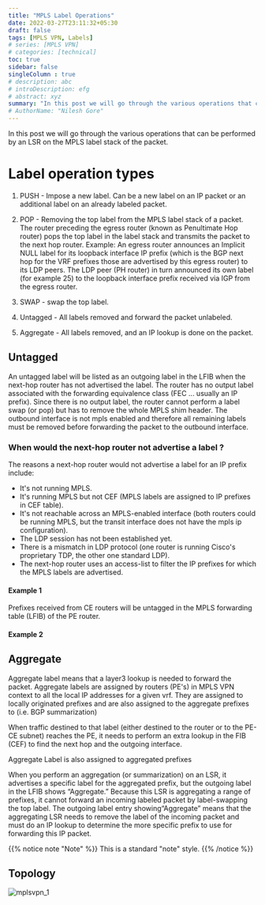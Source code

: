 ```yaml
---
title: "MPLS Label Operations"
date: 2022-03-27T23:11:32+05:30
draft: false
tags: [MPLS VPN, Labels]
# series: [MPLS VPN]
# categories: [technical]
toc: true
sidebar: false
singleColumn : true
# description: abc
# introDescription: efg
# abstract: xyz
summary: "In this post we will go through the various operations that can be performed by an LSR on the MPLS label stack of the packet."
# AuthorName: "Nilesh Gore"
---
```


In this post we will go through the various operations that can be performed by an LSR on the MPLS label stack of the packet.

# Label operation types

1. PUSH - Impose a new label. Can be a new label on an IP packet or an additional label on an already labeled packet.

1. POP - Removing the top label from the MPLS label stack of a packet. The router preceding the egress router (known as Penultimate Hop router) pops the top label in the label stack and transmits the  packet to the next hop router.
Example: An egress router announces an Implicit NULL label for its loopback interface IP prefix (which is the BGP next hop for the VRF prefixes those are advertised by this egress router) to its LDP peers.
The LDP peer (PH router) in turn announced its own label (for example 25) to the loopback interface prefix received via IGP from the egress router.

1.  SWAP - swap the top label.

1.	Untagged - All labels removed and forward the packet unlabeled.

1.	Aggregate - All labels removed, and an IP lookup is done on the packet.

## Untagged

An untagged label will be listed as an outgoing label in the LFIB when the next-hop router has not advertised the label.
The router has no output label associated with the forwarding equivalence class (FEC ... usually an IP prefix). Since there is no output label, the router cannot perform a label swap (or pop) but has to remove the whole MPLS shim header.
The outbound interface is not mpls enabled and therefore all remaining labels must be removed before forwarding the packet to the outbound interface.

### When would the next-hop router not advertise a label ? 
The reasons a next-hop router would not advertise a label for an IP prefix include:

*	It's not running MPLS.
*	It's running MPLS but not CEF (MPLS labels are assigned to IP prefixes in CEF table).
*	It's not reachable across an MPLS-enabled interface (both routers could be running MPLS, but the transit interface does not have the mpls ip configuration).
*	The LDP session has not been established yet.
*	There is a mismatch in LDP protocol (one router is running Cisco's proprietary TDP, the other one standard LDP).
*	The next-hop router uses an access-list to filter the IP prefixes for which the MPLS labels are advertised.

#### Example 1
Prefixes received from CE routers will be untagged in the MPLS forwarding table (LFIB) of the PE router.
#### Example 2

## Aggregate

Aggregate label means that a layer3 lookup is needed to forward the packet.
Aggregate labels are assigned by routers (PE's) in MPLS VPN context to all the local IP addresses for a given vrf.
They are assigned to locally originated prefixes and are also assigned to the aggregate prefixes to (i.e. BGP summarization)

When traffic destined to that label (either destined to the router or to the PE-CE subnet) reaches the PE, it needs to perform an extra lookup in the FIB (CEF) to find the next hop and the outgoing interface.

Aggregate Label is also assigned to aggregated prefixes

When you perform an aggregation (or summarization) on an LSR, it advertises a specific label for the aggregated prefix, but the outgoing label in the LFIB shows “Aggregate.” Because this LSR is aggregating a range of prefixes, it cannot forward an incoming labeled packet by label-swapping the top label. The outgoing label entry showing“Aggregate” means that the aggregating LSR needs to remove the label of the incoming packet and must do an IP lookup to determine the more specific prefix to use for forwarding this IP packet. 

{{% notice note "Note" %}}
This is a standard "note" style.
{{% /notice %}}

## Topology

![mplsvpn_1](/images/mpls_vpn/mplsvpn_1.JPG)